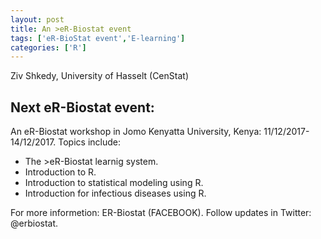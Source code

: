 ```yaml
---
layout: post
title: An >eR-Biostat event
tags: ['eR-BioStat event','E-learning']
categories: ['R']
---
```


Ziv Shkedy, University of Hasselt (CenStat)


Next eR-Biostat event:
----------------------

An eR-Biostat workshop in Jomo Kenyatta University, Kenya: 11/12/2017-14/12/2017. Topics include:

* The >eR-Biostat learnig system.
* Introduction to R.
* Introduction to statistical modeling using R.
* Introduction for infectious diseases using R.

For more informetion: ER-Biostat (FACEBOOK).
Follow updates in Twitter: @erbiostat.




